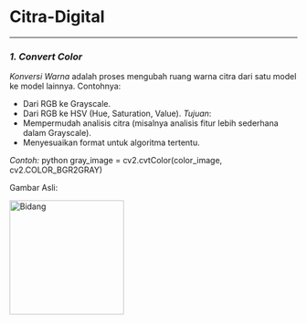# Citra-Digital
---

### *1. Convert Color*
*Konversi Warna* adalah proses mengubah ruang warna citra dari satu model ke model lainnya. Contohnya: 
- Dari RGB ke Grayscale.
- Dari RGB ke HSV (Hue, Saturation, Value).
*Tujuan*:
- Mempermudah analisis citra (misalnya analisis fitur lebih sederhana dalam Grayscale).
- Menyesuaikan format untuk algoritma tertentu.

*Contoh:*
python
gray_image = cv2.cvtColor(color_image, cv2.COLOR_BGR2GRAY)

Gambar Asli:

<img width="200" height="200" src="https://github.com/user-attachments/assets/a3017bb8-8003-4def-a3be-5f2b40184d1c" alt="Bidang">

